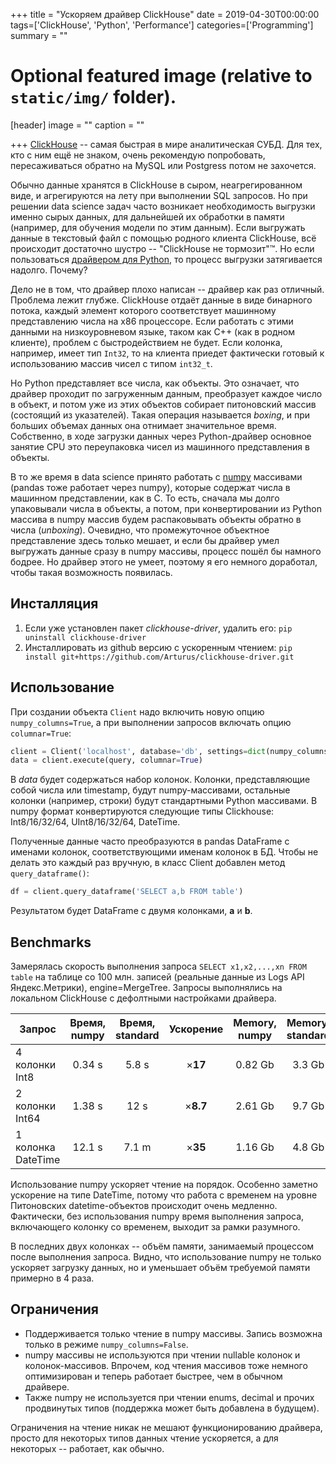 +++
title = "Ускоряем драйвер ClickHouse"
date = 2019-04-30T00:00:00
tags=['ClickHouse', 'Python', 'Performance']
categories=['Programming']
summary = ""
# Optional featured image (relative to `static/img/` folder).
[header]
image = ""
caption = ""

+++
[ClickHouse](https://clickhouse.yandex) -- самая быстрая в мире аналитическая СУБД. Для тех, кто с ним ещё не знаком,
очень рекомендую попробовать, пересаживаться обратно на MySQL или Postgress потом не захочется.
 
Обычно данные хранятся в ClickHouse в сыром, неагрегированном виде, и агрегируются
на лету при выполнении SQL запросов. Но при решении data science задач часто возникает необходимость
выгрузки именно сырых данных, для дальнейшей их обработки в памяти (например, для
обучения модели по этим данным). Если выгружать данные в текстовый файл
с помощью родного клиента ClickHouse, всё происходит достаточно шустро --
"ClickHouse не тормозит"™.
Но если пользоваться [драйвером для Python](https://github.com/mymarilyn/clickhouse-driver), то процесс выгрузки затягивается
надолго. Почему?

Дело не в том, что драйвер плохо написан -- драйвер как раз отличный. Проблема
лежит глубже. ClickHouse отдаёт данные в виде бинарного потока, каждый
элемент которого соответствует машинному представлению числа на x86 процессоре.
Если работать с этими данными на низкоуровневом языке, таком как С++ (как
в родном клиенте), проблем с быстродействием не будет. Если колонка, например,
имеет тип `Int32`, то на клиента приедет фактически готовый к использованию 
массив чисел с типом `int32_t`. 
 
Но Python представляет все числа, как объекты. Это означает, что драйвер
проходит по загруженным данным, преобразует каждое число в объект,
и потом уже из этих объектов собирает питоновский массив (состоящий из указателей). Такая операция
называется *boxing*, и при больших объемах данных она отнимает значительное время.
Собственно, в ходе загрузки данных через Python-драйвер основное занятие CPU это переупаковка
чисел из машинного представления в объекты. 

В то же время в data science
принято работать c [numpy](https://www.numpy.org/) массивами (pandas тоже работает через numpy), которые содержат числа
в машинном представлении, как в С. То есть, сначала мы долго упаковывали числа в объекты, а потом,
при конвертировании из Python массива в numpy массив будем распаковывать объекты обратно в числа (*unboxing*).
Очевидно, что промежуточное объектное представление здесь только мешает,
и если бы драйвер умел выгружать данные сразу в numpy массивы, процесс
пошёл бы намного бодрее. Но драйвер этого не умеет, поэтому я его немного доработал,
чтобы такая возможность появилась.

## Инсталляция
1. Если уже установлен пакет *clickhouse-driver*, удалить его: `pip uninstall clickhouse-driver`
2. Инсталлировать из github версию с ускоренным чтением:
`pip install git+https://github.com/Arturus/clickhouse-driver.git` 


## Использование
При создании объекта `Client` надо включить новую опцию `numpy_columns=True`, 
а при выполнении запросов включать опцию `columnar=True`:
```python
client = Client('localhost', database='db', settings=dict(numpy_columns=True))
data = client.execute(query, columnar=True)
```
В *data* будет содержаться набор колонок. Колонки, представляющие собой
числа или timestamp, будут numpy-массивами, остальные колонки (например, строки) будут стандартными
Python массивами. В numpy формат конвертируются следующие типы Clickhouse:
Int8/16/32/64, UInt8/16/32/64, DateTime.

Полученные данные часто преобразуются в pandas DataFrame с именами колонок,
соответствующими именам колонок в БД. Чтобы не делать это каждый раз вручную,
в класс Client добавлен метод `query_dataframe()`:
```python
df = client.query_dataframe('SELECT a,b FROM table')
```
Результатом будет DataFrame с двумя колонками, **a** и **b**.
<style>th {text-align: center;}</style>
## Benchmarks
Замерялась скорость выполнения запроса `SELECT x1,x2,...,xn FROM table` на таблице со 
100 млн. записей (реальные данные из Logs API Яндекс.Метрики), engine=MergeTree. Запросы выполнялись на локальном
ClickHouse c дефолтными настройками драйвера.

|Запрос             |Время, numpy| Время, standard| Ускорение | Memory, numpy| Memory, standard|
| ------------------|:----------:|:--------------:|:---------:|:------------:|:---------------:|
|4 колонки Int8     | 0.34 s     |      5.8 s     |   ×**17**    |   0.82 Gb    |     3.3 Gb   |      
|2 колонки Int64    | 1.38 s     |      12 s      |   ×**8.7**   |   2.61 Gb    |     9.7 Gb   |
|1 колонка DateTime | 12.1 s     |      7.1 m     |   ×**35**    |   1.16 Gb    |     4.8 Gb   |  
 
Использование numpy ускоряет чтение на порядок. Особенно заметно ускорение на
типе DateTime, потому что работа c временем на уровне Питоновских datetime-объектов
происходит очень медленно. Фактически, без использования numpy время выполнения
запроса, включающего колонку со временем, выходит за рамки разумного.

В последних двух колонках -- объём памяти, занимаемый процессом после 
выполнения запроса. Видно, что использование numpy не только ускоряет
загрузку данных, но и уменьшает объём требуемой памяти примерно в 4 раза.
   
 

## Ограничения
* Поддерживается только чтение в numpy массивы. Запись возможна только в режиме `numpy_columns=False`.
* numpy массивы не используются при чтении nullable колонок и колонок-массивов. Впрочем, код чтения массивов тоже немного оптимизирован и теперь работает быстрее, чем в обычном драйвере. 
* Также numpy не используется при чтении enums, decimal и 
прочих продвинутых типов (поддержка может быть добавлена в будущем). 

Ограничения на чтение никак не мешают функционированию драйвера, просто
 для некоторых типов данных чтение ускоряется, а для некоторых -- работает, как обычно. 



